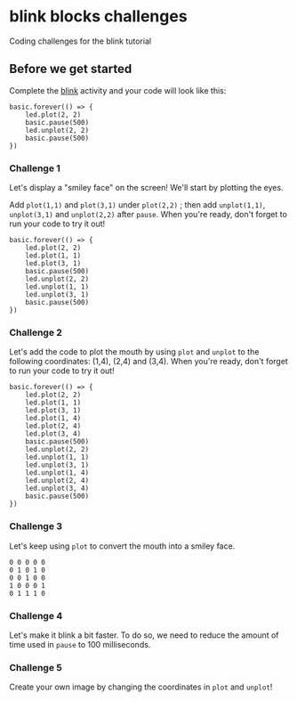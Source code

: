 # blink blocks challenges

Coding challenges for the blink tutorial 

## Before we get started

Complete the [blink](/lessons/blink/activity) activity and your code will look like this:

```blocks
basic.forever(() => {
    led.plot(2, 2)
    basic.pause(500)
    led.unplot(2, 2)
    basic.pause(500)
})
```

### Challenge 1

Let's display a "smiley face" on the screen! We'll start by plotting the eyes.

Add `plot(1,1)` and `plot(3,1)` under `plot(2,2)` ; then add `unplot(1,1)`, `unplot(3,1)` and `unplot(2,2)` after `pause`. When you're ready, don't forget to run your code to try it out!

```blocks
basic.forever(() => {
    led.plot(2, 2)
    led.plot(1, 1)
    led.plot(3, 1)
    basic.pause(500)
    led.unplot(2, 2)
    led.unplot(1, 1)
    led.unplot(3, 1)
    basic.pause(500)
})
```

### Challenge 2

Let's add the code to plot the mouth by using `plot` and `unplot` to the following coordinates: (1,4), (2,4) and (3,4). When you're ready, don't forget to run your code to try it out!

```blocks
basic.forever(() => {
    led.plot(2, 2)
    led.plot(1, 1)
    led.plot(3, 1)
    led.plot(1, 4)
    led.plot(2, 4)
    led.plot(3, 4)
    basic.pause(500)
    led.unplot(2, 2)
    led.unplot(1, 1)
    led.unplot(3, 1)
    led.unplot(1, 4)
    led.unplot(2, 4)
    led.unplot(3, 4)
    basic.pause(500)
})
```

### Challenge 3

Let's keep using `plot` to convert the mouth into a smiley face.

```` bitmatrix
0 0 0 0 0
0 1 0 1 0
0 0 1 0 0
1 0 0 0 1
0 1 1 1 0
````

### Challenge 4

Let's make it blink a bit faster. To do so, we need to reduce the amount of time used in ``pause`` to 100 milliseconds.

### Challenge 5

Create your own image by changing the coordinates in `plot` and `unplot`!


